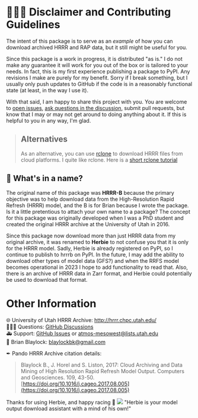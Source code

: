 # 👨🏻‍🏭 Disclaimer and Contributing Guidelines

The intent of this package is to serve as an _example_ of how you can download archived HRRR and RAP data, but it still might be useful for you. 

Since this package is a work in progress, it is distributed "as is." I do not make any guarantee it will work for you out of the box or is tailored to your needs. In fact, this is my first experience publishing a package to PyPI. Any revisions I make are purely for my benefit. Sorry if I break something, but I usually only push updates to GitHub if the code is in a reasonably functional state (at least, in the way I use it).

With that said, I am happy to share this project with you. You are welcome to [open issues](https://github.com/blaylockbk/HRRR_archive_download/issues), [ask questions in the discussion](https://github.com/blaylockbk/HRRR_archive_download/discussions), submit pull requests, but know that I may or may not get around to doing anything about it. If this is helpful to you in any way, I'm glad.

> ## Alternatives
> As an alternative, you can use [rclone](https://rclone.org/) to download HRRR files from cloud platforms. I quite like rclone. Here is a [short rclone tutorial](https://github.com/blaylockbk/pyBKB_v3/blob/master/rclone_howto.md)

## 🌹 What's in a name? 
The original name of this package was **HRRR-B** because the primary objective was to help download data from the High-Resolution Rapid Refresh (HRRR) model, and the B is for Brian because I wrote the package. Is it a little pretentious to attach your own name to a package? The concept for this package was originally developed when I was a PhD student and created the original HRRR archive at the University of Utah in 2016.

Since this package now download more than just HRRR data from my original archive, it was renamed to **Herbie** to not confuse you that it is only for the HRRR model. Sadly, Herbie is already registered on PyPI, so I continue to publish to hrrrb on PyPI. In the future, I may add the ability to download other types of model data (GFS?) and when the RRFS model becomes operational in 2023 I hope to add functionality to read that. Also, there is an archive of HRRR data in Zarr format, and Herbie could potentially be used to download that format.


# Other Information
🌐 University of Utah HRRR Archive: http://hrrr.chpc.utah.edu/  
🙋🏻‍♂️ Questions: [GitHub Discussions](https://github.com/blaylockbk/HRRR_archive_download/discussions)  
🚑 Support: [GitHub Issues](https://github.com/blaylockbk/HRRR_archive_download/issues) or atmos-mesowest@lists.utah.edu  
📧 Brian Blaylock: blaylockbk@gmail.com

✒ Pando HRRR Archive citation details:
> Blaylock B., J. Horel and S. Liston, 2017: Cloud Archiving and Data Mining of High Resolution Rapid Refresh Model Output. Computers and Geosciences. 109, 43-50. [https://doi.org/10.1016/j.cageo.2017.08.005](https://doi.org/10.1016/j.cageo.2017.08.005)

Thanks for using Herbie, and happy racing 🏁
![](https://raw.githubusercontent.com/blaylockbk/HRRR_archive_download/master/images/herbie.jpg)
"Herbie is your model output download assistant with a mind of his own!"